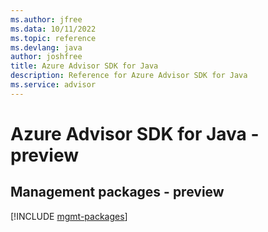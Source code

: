 ```yaml
---
ms.author: jfree
ms.data: 10/11/2022
ms.topic: reference
ms.devlang: java
author: joshfree
title: Azure Advisor SDK for Java
description: Reference for Azure Advisor SDK for Java
ms.service: advisor
---
```

# Azure Advisor SDK for Java - preview

## Management packages - preview
[!INCLUDE [mgmt-packages](advisor-mgmt-index.md)]